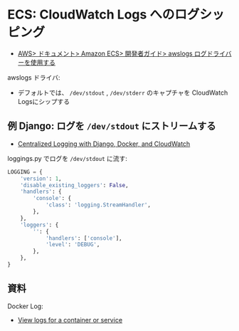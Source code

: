 # ECS: CloudWatch Logs へのログシッピング


- [AWS> ドキュメント> Amazon ECS> 開発者ガイド> awslogs ログドライバーを使用する](https://docs.aws.amazon.com/ja_jp/AmazonECS/latest/developerguide/using_awslogs.html)

awslogs ドライバ:

- デフォルトでは、 `/dev/stdout` , `/dev/stderr`  のキャプチャを  CloudWatch Logsにシップする


## 例 Django: ログを `/dev/stdout` にストリームする

- [Centralized Logging with Django, Docker, and CloudWatch](https://testdriven.io/blog/django-logging-cloudwatch/)

loggings.py でログを `/dev/stdout` に流す:

~~~py
LOGGING = {
    'version': 1,
    'disable_existing_loggers': False,
    'handlers': {
        'console': {
            'class': 'logging.StreamHandler',
        },
    },
    'loggers': {
        '': {
            'handlers': ['console'],
            'level': 'DEBUG',
        },
    },
}
~~~

## 資料

Docker Log:

- [View logs for a container or service](https://docs.docker.com/config/containers/logging/)
